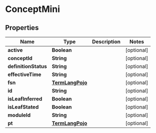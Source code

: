 
# ConceptMini

## Properties
Name | Type | Description | Notes
------------ | ------------- | ------------- | -------------
**active** | **Boolean** |  |  [optional]
**conceptId** | **String** |  |  [optional]
**definitionStatus** | **String** |  |  [optional]
**effectiveTime** | **String** |  |  [optional]
**fsn** | [**TermLangPojo**](TermLangPojo.md) |  |  [optional]
**id** | **String** |  |  [optional]
**isLeafInferred** | **Boolean** |  |  [optional]
**isLeafStated** | **Boolean** |  |  [optional]
**moduleId** | **String** |  |  [optional]
**pt** | [**TermLangPojo**](TermLangPojo.md) |  |  [optional]



